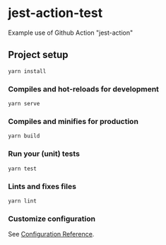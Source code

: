 # jest-action-test
Example use of Github Action "jest-action"

## Project setup
```
yarn install
```

### Compiles and hot-reloads for development
```
yarn serve
```

### Compiles and minifies for production
```
yarn build
```

### Run your (unit) tests
```
yarn test
```

### Lints and fixes files
```
yarn lint
```

### Customize configuration
See [Configuration Reference](https://cli.vuejs.org/config/).
